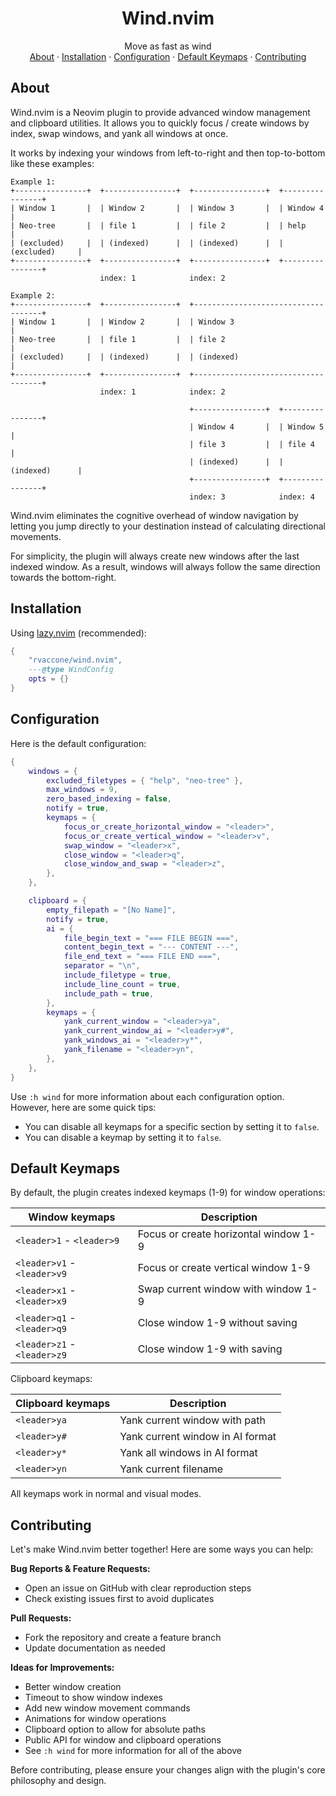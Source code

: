 <!-- Header -->
<div align="center">
    <h1>Wind.nvim</h1>
    <p>
        Move as fast as wind
        <br />
        <a href="#about">About</a>
        ·
        <a href="#installation">Installation</a>
        ·
        <a href="#configuration">Configuration</a>
        ·
        <a href="#default-keymaps">Default Keymaps</a>
        ·
        <a href="#contributing">Contributing</a>
    </p>
</div>

## About

Wind.nvim is a Neovim plugin to provide advanced window management and clipboard utilities. It allows you to quickly focus / create windows by index, swap windows, and yank all windows at once.

It works by indexing your windows from left-to-right and then top-to-bottom like these examples:

    Example 1:
    +----------------+  +----------------+  +----------------+  +----------------+
    | Window 1       |  | Window 2       |  | Window 3       |  | Window 4       |
    | Neo-tree       |  | file 1         |  | file 2         |  | help           |
    | (excluded)     |  | (indexed)      |  | (indexed)      |  | (excluded)     |
    +----------------+  +----------------+  +----------------+  +----------------+
                        index: 1            index: 2

    Example 2:
    +----------------+  +----------------+  +------------------------------------+
    | Window 1       |  | Window 2       |  | Window 3                           |
    | Neo-tree       |  | file 1         |  | file 2                             |
    | (excluded)     |  | (indexed)      |  | (indexed)                          |
    +----------------+  +----------------+  +------------------------------------+
                        index: 1            index: 2

                                            +----------------+  +----------------+
                                            | Window 4       |  | Window 5       |
                                            | file 3         |  | file 4         |
                                            | (indexed)      |  | (indexed)      |
                                            +----------------+  +----------------+
                                            index: 3            index: 4

Wind.nvim eliminates the cognitive overhead of window navigation by letting you jump directly to your destination instead of calculating directional movements.

For simplicity, the plugin will always create new windows after the last indexed window. As a result, windows will always follow the same direction towards the bottom-right.

## Installation

Using [lazy.nvim](https://github.com/folke/lazy.nvim) (recommended):

```lua
{
    "rvaccone/wind.nvim",
    ---@type WindConfig
    opts = {}
}
```

## Configuration

Here is the default configuration:

```lua
{
	windows = {
		excluded_filetypes = { "help", "neo-tree" },
		max_windows = 9,
		zero_based_indexing = false,
		notify = true,
		keymaps = {
			focus_or_create_horizontal_window = "<leader>",
			focus_or_create_vertical_window = "<leader>v",
			swap_window = "<leader>x",
			close_window = "<leader>q",
			close_window_and_swap = "<leader>z",
		},
	},

	clipboard = {
		empty_filepath = "[No Name]",
		notify = true,
		ai = {
			file_begin_text = "=== FILE BEGIN ===",
			content_begin_text = "--- CONTENT ---",
			file_end_text = "=== FILE END ===",
			separator = "\n",
			include_filetype = true,
			include_line_count = true,
			include_path = true,
		},
		keymaps = {
			yank_current_window = "<leader>ya",
			yank_current_window_ai = "<leader>y#",
			yank_windows_ai = "<leader>y*",
			yank_filename = "<leader>yn",
		},
	},
}
```

Use `:h wind` for more information about each configuration option. However, here are some quick tips:

- You can disable all keymaps for a specific section by setting it to `false`.
- You can disable a keymap by setting it to `false`.

## Default Keymaps

By default, the plugin creates indexed keymaps (1-9) for window operations:

| Window keymaps              | Description                           |
| --------------------------- | ------------------------------------- |
| `<leader>1` - `<leader>9`   | Focus or create horizontal window 1-9 |
| `<leader>v1` - `<leader>v9` | Focus or create vertical window 1-9   |
| `<leader>x1` - `<leader>x9` | Swap current window with window 1-9   |
| `<leader>q1` - `<leader>q9` | Close window 1-9 without saving       |
| `<leader>z1` - `<leader>z9` | Close window 1-9 with saving          |

Clipboard keymaps:

| Clipboard keymaps | Description                      |
| ----------------- | -------------------------------- |
| `<leader>ya`      | Yank current window with path    |
| `<leader>y#`      | Yank current window in AI format |
| `<leader>y*`      | Yank all windows in AI format    |
| `<leader>yn`      | Yank current filename            |

All keymaps work in normal and visual modes.

## Contributing

Let's make Wind.nvim better together! Here are some ways you can help:

**Bug Reports & Feature Requests:**

- Open an issue on GitHub with clear reproduction steps
- Check existing issues first to avoid duplicates

**Pull Requests:**

- Fork the repository and create a feature branch
- Update documentation as needed

**Ideas for Improvements:**

- Better window creation
- Timeout to show window indexes
- Add new window movement commands
- Animations for window operations
- Clipboard option to allow for absolute paths
- Public API for window and clipboard operations
- See `:h wind` for more information for all of the above

Before contributing, please ensure your changes align with the plugin's core philosophy and design.
